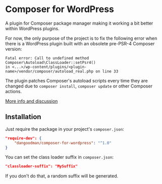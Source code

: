 # Composer for WordPress
A plugin for Composer package manager making it working a bit better within WordPress plugins.

For now, the only purpose of the project is to fix the following error when there is a WordPress plugin built with an obsolete pre-PSR-4 Composer version:
```
Fatal error: Call to undefined method Composer\Autoload\ClassLoader::setPsr4()
in <...>/wp-content/plugins/<plugin-name>/vendor/composer/autoload_real.php on line 33
```

The plugin patches Composer's autoload scripts every time they are changed due to `composer install`, `composer update` or other Composer actions.

<a href="https://github.com/composer/composer/issues/3852">More info and discussion</a>

## Installation

Just require the package in your project's `composer.json`:
```json
"require-dev": {
    "dangoodman/composer-for-wordpress": "^1.0"
}
```

You can set the class loader suffix in `composer.json`:
```json
"classloader-suffix": "MySuffix"
```
If you don't do that, a random suffix will be generated.
